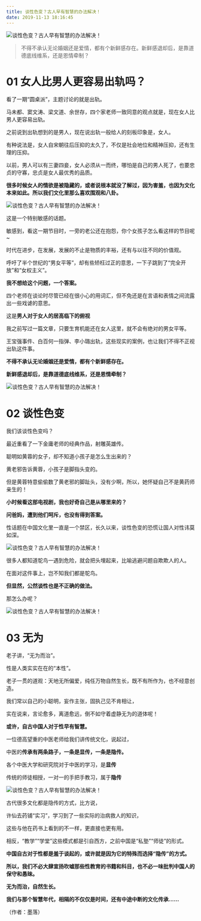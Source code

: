 ```yaml
---
title: 谈性色变？古人早有智慧的办法解决！
date: 2019-11-13 18:16:45
---
```


 

![谈性色变？古人早有智慧的办法解决！](http://p1.pstatp.com/large/pgc-image/80ce5a9e2fb8424b88b137bc98acb2d7)
 


 

> 不得不承认无论婚姻还是爱情，都有个新鲜感存在。新鲜感退却后，是靠道德底线维系，还是恩情牵制？

# **01 女人比男人更容易出轨吗？**

 看了一期“圆桌派”，主题讨论的就是出轨。

 马未都、窦文涛、梁文道、余世存，四个家老师一致同意的观点就是，现在女人比男人更容易出轨。

 之前说到出轨想到的是男人，现在说出轨一般给人的刻板印象是，女人。

 有种说法是，女人自宋朝往后压抑的太久了，不仅是社会地位和精神压抑，还有生理的压抑。

 以前，男人可以有三妻四妾，女人必须从一而终，哪怕是自己的男人死了，也要忠贞的守寡，忠贞是女人最优秀的品质。

 **很多时候女人的情欲是被隐藏的，或者说根本就没了解过，因为害羞，也因为文化本来如此。所以我们文化里那么喜欢围观和八卦。**

![谈性色变？古人早有智慧的办法解决！](http://p9.pstatp.com/large/pgc-image/1c6341b52e49407db54690fb4eea0095)
 


 

 这是一个特别敏感的话题。

 敏感到，看这一期节目时，一旁的老公还在抱怨，你个女孩子怎么看这样的节目呢~

 时代在进步，在发展，发展的不止是物质的丰裕，还有与以往不同的价值观。

 呼吁了半个世纪的“男女平等”，却有些矫枉过正的意思，一下子跳到了“完全开放”和“女权主义”。

 **我不想给这个问题，一个答案。**

 四个老师在谈论时尽管已经在很小心的用词汇，但不免还是在言语和表情之间流露出一些戏谑的意思。

 这是**男人对于女人的居高临下的俯视**

 我之前写过一篇文章，只要生育机能还在女人这里，就不会有绝对的男女平等。

 王宝强事件、白百何一指弹、李小璐出轨，这些现实的案例，也让我们不得不正视出轨这件事。

 **不得不承认无论婚姻还是爱情，都有个新鲜感存在。**

 **新鲜感退却后，是靠道德底线维系，还是恩情牵制？**

![谈性色变？古人早有智慧的办法解决！](http://p1.pstatp.com/large/pgc-image/93553c9b76de46e3b4bfa847c13ffc7f)
 


 

# **02 谈性色变**

 我们该谈性色变吗？

 最近重看了一下金庸老师的经典作品，射雕英雄传。

 聪明如黄蓉的女子，却不知道小孩子是怎么生出来的？

 黄老邪告诉黄蓉，小孩子是脚指头变的。

 但是黄蓉特意偷偷数了黄老邪的脚趾头，没有少啊，所以，她怀疑自己不是黄药师亲生的！

 **小时候看这部电视剧，我也好奇自己是从哪里来的？**

 **问爸妈，遭到他们呵斥，也没有得到答案。**

 性话题在中国文化里一直是一个禁区，长久以来，谈性色变的恐慌让国人对性讳莫如深。

![谈性色变？古人早有智慧的办法解决！](http://p1.pstatp.com/large/pgc-image/62cdb3f755ce42188c84fb4eca7fed5f)
 


 

 很多人都知道鸵鸟一遇到危险，就会把头埋起来，比喻逃避问题自欺欺人的人。

 在面对这件事上，岂不知我们都是鸵鸟。

 **但显然，公然谈性也是不正确的做法。**

 那怎么办呢？

![谈性色变？古人早有智慧的办法解决！](http://p1.pstatp.com/large/pgc-image/8afb10511ec04812bc0273b8086e9577)
 


 

# **03 无为**

 老子讲，“无为而治”。

 性是人类实实在在的“本性”。

 老子一贯的道观：天地无所偏爱，纯任万物自然生长，既不有所作为，也不经意创造。

 我们常以自己的小聪明，妄作主张，固执己见不肯相让，

 实在说来，言论愈多，离道愈远，倒不如守着虚静无为的道体呢！

 **或许，自古中国人对于性早有智慧。**

 一位德高望重的中医老师给我们讲传统文化，说起过，

 中医的**传承有两条路子，一条是显传，一条是隐传。**

 各个中医大学和研究院对于中医的学习，是**显传**

 传统的师徒相授，一对一的手把手教习，属于**隐传**

![谈性色变？古人早有智慧的办法解决！](http://p1.pstatp.com/large/pgc-image/af4468450990413c9e2e9a850d187283)
 


 

 古代很多文化都是隐传的方式，比方说，

 许仙去药铺“实习”，学习到了一些实际的治病救人的知识，

 这些与他在药书上看到的不一样，更直接也更有用。

 相反，“教学”“学堂”这些模式都是引自西方，之前中国是“私塾”“师徒”的形式。

 **中国自古对于性都是羞于谈起的，或许就是因为它的特殊而选择“隐传”的方式。**

 **所以，我们不必大肆宣扬吹嘘那些性教育的书籍和科目，也不必一味批判中国人的保守和愚昧。**

 **无为而治，自然生长。**

 **我们与那个智慧年代，相隔的不仅仅是时间，还有中途中断的文化传承......**

 （作者：墨落）
